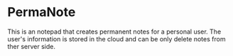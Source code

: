 # PermaNote

This is an notepad that creates permanent notes for a personal user. The user's information is stored in the cloud and can be only delete notes from ther server side.

